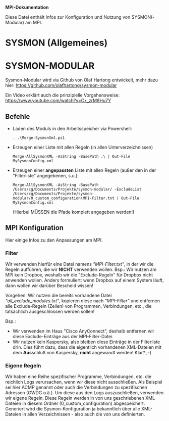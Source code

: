 **MPI-Dokumentation**

Diese Datei enthält Infos zur Konfiguration und Nutzung von SYSMON(-Modular) am MPI.

# SYSMON (Allgemeines)

# SYSMON-MODULAR
Sysmon-Modular wird via Github von Olaf Hartong entwickelt, mehr dazu hier: https://github.com/olafhartong/sysmon-modular

Ein Video erklärt auch die prinzipielle Vorgehensweise: https://www.youtube.com/watch?v=Cx_zrM8Hu7Y

## Befehle

  * Laden des Moduls in den Arbeitsspeicher via Powershell:
    ```
    . .\Merge-SysmonXml.ps1
    ```  
    
  * Erzeugen einer Liste mit allen Regeln (in allen Unterverzeichnissen)
    ```
    Merge-AllSysmonXML -AsString -BasePath .\ | Out-File MySysmonConfig.xml
    ```

  * Erzeugen einer **angepassten** Liste mit allen Regeln (außer den in der "Filterliste" angegebenen, s.u.):
    ```
    Merge-AllSysmonXML -AsString -BasePath /Users/cg/Documents/Projekte/sysmon-modular/ -ExcludeList /Users/cg/Documents/Projekte/sysmon-modular/0_custom_configuration\MPI-Filter.txt | Out-File MySysmonConfig.xml
    ```  
    (Hierbei MÜSSEN die Pfade komplett angegeben werden!)



## MPI Konfiguration

Hier einige Infos zu den Anpassungen am MPI. 

### Filter
Wir verwenden hierfür eine Datei namens *"MPI-Filter.txt"*, in der wir die Regeln aufführen, die wir **NICHT** verwenden wollen. Bsp.: Wir nutzen am MPI kein Dropbox, weshalb wir die "Exclude-Regeln" für Dropbox nicht anwenden wollen. Anders formuliert: wenn Dropbox auf einem System läuft, dann wollen wir darüber Bescheid wissen!  

Vorgehen: Wir nutzen die bereits vorhandene Datei *"all_exclude_modules.txt"*, kopieren diese nach *"MPI-Filter"* und entfernen alle Exclude-Regeln (Zeilen) von Programmen, Verbindungen, etc., die tatsächlich ausgeschlossen werden sollen!  

Bsp.:  
* Wir verwenden im Haus "Cisco AnyConnect", deshalb entfernen wir diese Exclude-Einträge aus der MPI-Filter-Datei. 
* Wir nutzen kein Kaspersky, also bleiben diese Einträge in der Filterliste drin. Dies führt dazu, dass die eigentlich vorhandenen XML-Dateien mit dem **Aus**schluß von Kaspersky, **nicht** angewandt werden! Klar? ;-)


### Eigene Regeln
Wir haben eine Reihe spezifischer Programme, Verbindungen, etc. die reichlich Logs verursachen, wenn wir diese nicht ausschließen. Als Beispiel sei hier ACMP genannt oder auch die Verbindungen zu spezifischen Adressen (GWDG o.ä.). Um diese aus den Logs auszuschließen, verwenden wir eigene Regeln. Diese Regeln werden in von uns geschriebenen XML-Dateien in diesem Ordner (0_custom_configuration) abgespeichert. Generiert wird die Sysmon-Konfiguration ja bekanntlich über alle XML-Dateien in allen Verzeichnissen - also auch die von uns definierten.